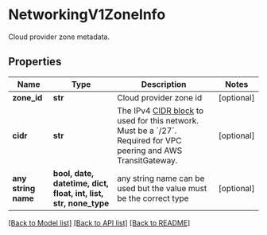 # NetworkingV1ZoneInfo

Cloud provider zone metadata.

## Properties
Name | Type | Description | Notes
------------ | ------------- | ------------- | -------------
**zone_id** | **str** | Cloud provider zone id | [optional] 
**cidr** | **str** | The IPv4 [CIDR block](https://en.wikipedia.org/wiki/Classless_Inter-Domain_Routing) to used for this network. Must be a &#x60;/27&#x60;. Required for VPC peering and AWS TransitGateway.  | [optional] 
**any string name** | **bool, date, datetime, dict, float, int, list, str, none_type** | any string name can be used but the value must be the correct type | [optional]

[[Back to Model list]](../README.md#documentation-for-models) [[Back to API list]](../README.md#documentation-for-api-endpoints) [[Back to README]](../README.md)


